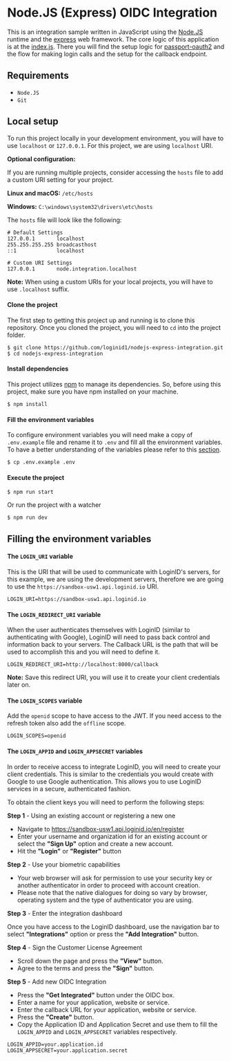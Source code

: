 # Node.JS (Express) OIDC Integration

This is an integration sample written in JavaScript using the [Node.JS](https://nodejs.org/) runtime and the [express](https://expressjs.com/) web framework. The core logic of this application is at the [index.js](https://github.com/loginid1/nodejs-express-integration/blob/master/index.js). There you will find the setup logic for [passport-oauth2](https://www.npmjs.com/package/passport-oauth2) and the flow for making login calls and the setup for the callback endpoint.

## Requirements

- `Node.JS`
- `Git`

## Local setup

To run this project locally in your development environment, you will have to use `localhost` or `127.0.0.1`. For this project, we are using `localhost` URI.

**Optional configuration:**

If you are running multiple projects, consider accessing the `hosts` file to add a custom URI setting for your project.

**Linux and macOS:** `/etc/hosts`

**Windows:** `C:\windows\system32\drivers\etc\hosts`

The `hosts` file will look like the following:
```
# Default Settings
127.0.0.1       localhost
255.255.255.255 broadcasthost
::1             localhost

# Custom URI Settings
127.0.0.1       node.integration.localhost
```

**Note:** When using a custom URIs for your local projects, you will have to use `.localhost` suffix.

#### Clone the project

The first step to getting this project up and running is to clone this repository. Once you cloned the project, you will need to `cd` into the project folder.

```
$ git clone https://github.com/loginid1/nodejs-express-integration.git
$ cd nodejs-express-integration
```
#### Install dependencies

This project utilizes [npm](https://www.npmjs.com/) to manage its dependencies. So, before using this project, make sure you have npm installed on your machine.

```
$ npm install
```

#### Fill the environment variables

To configure environment variables you will need make a copy of `.env.example` file and rename it to `.env` and fill all the environment variables. To have a better understanding of the variables please refer to this [section](#filling-the-environment-variables).

```
$ cp .env.example .env
```

#### Execute the project

```
$ npm run start
```

Or run the project with a watcher 

```
$ npm run dev
```

## Filling the environment variables

#### The `LOGIN_URI` variable

This is the URI that will be used to communicate with LoginID's servers, for this example, we are using the development servers, therefore we are going to use the `https://sandbox-usw1.api.loginid.io` URI.

```
LOGIN_URI=https://sandbox-usw1.api.loginid.io
```

#### The `LOGIN_REDIRECT_URI` variable

When the user authenticates themselves with LoginID (similar to authenticating with Google), LoginID will need to pass back control and information back to your servers. The Callback URL is the path that will be used to accomplish this and you will need to define it.

```
LOGIN_REDIRECT_URI=http://localhost:8000/callback
```

**Note:** Save this redirect URI, you will use it to create your client credentials later on. 

#### The `LOGIN_SCOPES` variable

Add the `openid` scope to have access to the JWT. If you need access to the refresh token also add the `offline` scope.

```
LOGIN_SCOPES=openid
```

#### The `LOGIN_APPID` and `LOGIN_APPSECRET` variables

In order to receive access to integrate LoginID, you will need to create your client credentials. This is similar to the credentials you would create with Google to use Google authentication. This allows you to use LoginID services in a secure, authenticated fashion.

To obtain the client keys you will need to perform the following steps:

**Step 1** - Using an existing account or registering a new one

 - Navigate to https://sandbox-usw1.api.loginid.io/en/register
 - Enter your username and organization id for an existing account or select the **"Sign Up"** option and create a new account.
 - Hit the **"Login"** or **"Register"** button

**Step 2** - Use your biometric capabilities

 - Your web browser will ask for permission to use your security key or another authenticator in order to proceed with account creation.
 - Please note that the native dialogues for doing so vary by browser, operating system and the type of authenticator you are using. 

**Step 3** - Enter the integration dashboard

Once you have access to the LoginID dashboard, use the navigation bar to select **"Integrations"** option or press the **"Add Integration"** button.

**Step 4** - Sign the Customer License Agreement

 - Scroll down the page and press the **"View"** button.
 - Agree to the terms and press the **"Sign"** button.

**Step 5** - Add new OIDC Integration
 
 - Press the **"Get Integrated"** button under the OIDC box.
 - Enter a name for your application, website or service.
 - Enter the callback URL for your application, website or service.
 - Press the **"Create"** button.
 - Copy the Application ID and Application Secret and use them to fill the `LOGIN_APPID` and `LOGIN_APPSECRET` variables respectively.

```
LOGIN_APPID=your.application.id
LOGIN_APPSECRET=your.application.secret
```